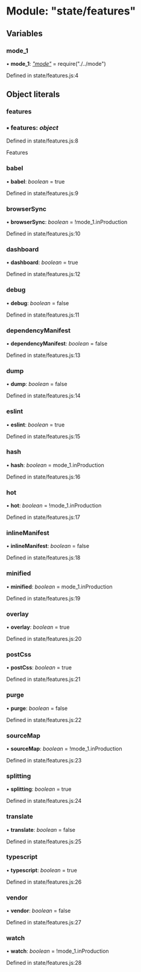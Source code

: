 # Module: "state/features"

## Variables

###  mode_1

• **mode_1**: *["mode"](_mode_.md)* = require("./../mode")

Defined in state/features.js:4

## Object literals

###  features

### ▪ **features**: *object*

Defined in state/features.js:8

Features

###  babel

• **babel**: *boolean* = true

Defined in state/features.js:9

###  browserSync

• **browserSync**: *boolean* = !mode_1.inProduction

Defined in state/features.js:10

###  dashboard

• **dashboard**: *boolean* = true

Defined in state/features.js:12

###  debug

• **debug**: *boolean* = false

Defined in state/features.js:11

###  dependencyManifest

• **dependencyManifest**: *boolean* = false

Defined in state/features.js:13

###  dump

• **dump**: *boolean* = false

Defined in state/features.js:14

###  eslint

• **eslint**: *boolean* = true

Defined in state/features.js:15

###  hash

• **hash**: *boolean* = mode_1.inProduction

Defined in state/features.js:16

###  hot

• **hot**: *boolean* = !mode_1.inProduction

Defined in state/features.js:17

###  inlineManifest

• **inlineManifest**: *boolean* = false

Defined in state/features.js:18

###  minified

• **minified**: *boolean* = mode_1.inProduction

Defined in state/features.js:19

###  overlay

• **overlay**: *boolean* = true

Defined in state/features.js:20

###  postCss

• **postCss**: *boolean* = true

Defined in state/features.js:21

###  purge

• **purge**: *boolean* = false

Defined in state/features.js:22

###  sourceMap

• **sourceMap**: *boolean* = !mode_1.inProduction

Defined in state/features.js:23

###  splitting

• **splitting**: *boolean* = true

Defined in state/features.js:24

###  translate

• **translate**: *boolean* = false

Defined in state/features.js:25

###  typescript

• **typescript**: *boolean* = true

Defined in state/features.js:26

###  vendor

• **vendor**: *boolean* = false

Defined in state/features.js:27

###  watch

• **watch**: *boolean* = !mode_1.inProduction

Defined in state/features.js:28
